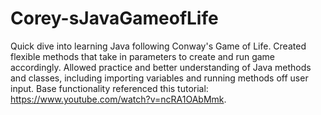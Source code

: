 # Corey-sJavaGameofLife
Quick dive into learning Java following Conway's Game of Life. 
Created flexible methods that take in parameters to create and run game accordingly. 
Allowed practice and better understanding of Java methods and classes, including importing variables and running methods off user input.
Base functionality referenced this tutorial: https://www.youtube.com/watch?v=ncRA1OAbMmk.

